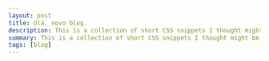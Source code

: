 ```yaml
---
layout: post
title: Olá, novo blog.
description: This is a collection of short CSS snippets I thought might be useful for beginners
summary: This is a collection of short CSS snippets I thought might be useful for beginners.
tags: [blog]
---
```

